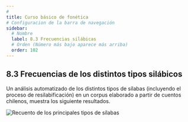 ```yaml
---
# 
title: Curso básico de fonética
# Configuracion de la barra de navegación
sidebar:
  # Nombre
  label: 8.3 Frecuencias silábicas
  # Orden (Número más bajo aparece más arriba)
  order: 102
---
```

## 8.3 Frecuencias de los distintos tipos silábicos

Un análisis automatizado de los distintos tipos de sílabas (incluyendo el proceso de resilabificación) en un corpus elaborado a partir de cuentos chilenos, muestra los siguiente resultados.

![Recuento de los principales tipos de sílabas](/imagenes/tipos_silabicos_mas_frecuentes.png)
